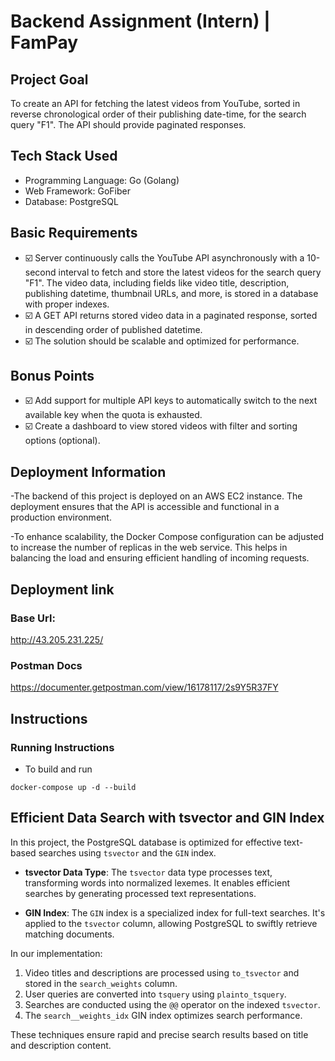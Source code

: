 # Backend Assignment (Intern) | FamPay

## Project Goal

To create an API for fetching the latest videos from YouTube, sorted in reverse chronological order of their publishing date-time, for the search query "F1". The API should provide paginated responses.

## Tech Stack Used

- Programming Language: Go (Golang)
- Web Framework: GoFiber
- Database: PostgreSQL

## Basic Requirements

- ☑️ Server continuously calls the YouTube API asynchronously with a 10-second interval to fetch and store the latest videos for the search query "F1". The video data, including fields like video title, description, publishing datetime, thumbnail URLs, and more, is stored in a database with proper indexes.
- ☑️ A GET API returns stored video data in a paginated response, sorted in descending order of published datetime.
- ☑️ The solution should be scalable and optimized for performance.

## Bonus Points

- ☑️ Add support for multiple API keys to automatically switch to the next available key when the quota is exhausted.
- ☑️ Create a dashboard to view stored videos with filter and sorting options (optional).

## Deployment Information
-The backend of this project is deployed on an AWS EC2 instance. The deployment ensures that the API is accessible and functional in a production environment.

-To enhance scalability, the Docker Compose configuration can be adjusted to increase the number of replicas in the web service. This helps in balancing the load and ensuring efficient handling of incoming requests.
## Deployment link
### Base Url: 
http://43.205.231.225/
### Postman Docs
https://documenter.getpostman.com/view/16178117/2s9Y5R37FY

## Instructions

### Running Instructions
- To build and run
```shell
docker-compose up -d --build
```
## Efficient Data Search with tsvector and GIN Index

In this project, the PostgreSQL database is optimized for effective text-based searches using `tsvector` and the `GIN` index.

- **tsvector Data Type**: The `tsvector` data type processes text, transforming words into normalized lexemes. It enables efficient searches by generating processed text representations.

- **GIN Index**: The `GIN` index is a specialized index for full-text searches. It's applied to the `tsvector` column, allowing PostgreSQL to swiftly retrieve matching documents.

In our implementation:

1. Video titles and descriptions are processed using `to_tsvector` and stored in the `search_weights` column.
2. User queries are converted into `tsquery` using `plainto_tsquery`.
3. Searches are conducted using the `@@` operator on the indexed `tsvector`.
4. The `search__weights_idx` GIN index optimizes search performance.

These techniques ensure rapid and precise search results based on title and description content.
